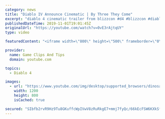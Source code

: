 ```yaml
---
category: news
title: "Diablo IV Announce Cinematic | By Three They Come"
excerpt: "diablo 4 cinematic trailer from blizzcon #d4 #blizzcon #diablo."
publishedDateTime: 2019-11-01T19:01:45Z
originalUrl: "https://youtube.com/watch?v=0vE3rAjtqUY"
type: video

featuredContent: "<iframe width=\"800\" height=\"500\" frameborder=\"0\" src=\"https://www.youtube.com/embed/0vE3rAjtqUY\" allow=\"accelerometer; autoplay; encrypted-media; gyroscope; picture-in-picture\" allowfullscreen></iframe>"

provider:
  name: Game Clips And Tips
  domain: youtube.com

topics:
  - Diablo 4

images:
  - url: "https://www.youtube.com/img/desktop/supported_browsers/dinosaur.png"
    width: 1200
    height: 800
    isCached: true

secured: "SIbfb2rvR9Hz9Tu8GKuffcWpIVwV8zRuRkgE7+mmj7fyQc/66kEcFSW6KXkSfR4MaUHbsxcxSBTeMPq5jcVu/eKD3hWK6VyFQAjBEVLpsv60gXdDX4jNe8WKn/dbplJgfkwYhPxDgmjv67g4RtHCSh764uCjE3T8sIIYGS6Zqq02zwkNb1bwq5hW4fIX/PYmhnJcR9scr2PrS40Pl9xWcsH/9s01oGJzAYoZ7BGXQ1iGl3fJI+MczTbc9nw0i/mnQG4T8J6IxKcdPlUqiyklnDB9UiUpALpa2tVT9paGmhxAjVPjhwZgKN8DT3FM6u7qD4zO2zuFlfvXULaXCVnuiMrWkHXptGOH69ea6vkloJpNhzW7lodjLPMPOfIbPgFslxmiy5JvJ+XguM8Wlk/Czw==;/GWDjKSkMX/06GlKpYIRyw=="
---
```


